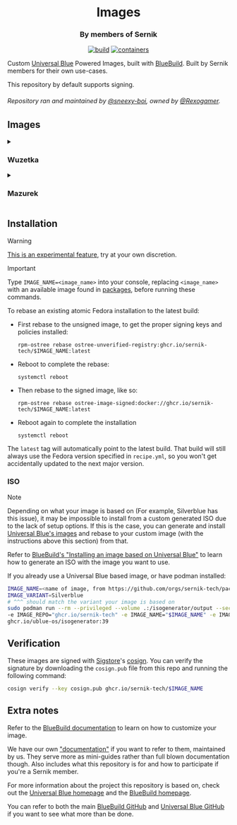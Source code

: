 <div align="center">
    <h1>Images</h1>
    <h3>By members of Sernik</h3>
</div>

<div align="center">

[![build](https://github.com/sernik-tech/member-images/actions/workflows/build.yml/badge.svg)](https://github.com/sernik-tech/member-images/actions/workflows/build.yml) [![containers](https://github.com/sernik-tech/member-images/actions/workflows/containers.yml/badge.svg)](https://github.com/sernik-tech/member-images/actions/workflows/containers.yml)

</div>

Custom [Universal Blue](https://universal-blue.org/) Powered Images, built with [BlueBuild](https://blue-build.org/). Built by Sernik members for their own use-cases.

This repository by default supports signing.

###### Repository ran and maintained by [@sneexy-boi](https://github.com/sneexy-boi), owned by [@Rexogamer](https://github.com/Rexogamer).

## Images

<details>
<summary>

### Wuzetka

</summary>

sneexy's heavily opinionated image. uses KDE Plasma with a custom configuration and comes with a handful of applications preinstalled that you probably don't want.

preconfigured with a custom sddm theme *(no system settings kcm)*, custom desktop theme and layout (Catppuccin Mocha Green!), akmods and forced dns settings.

</details>

<details>
<summary>

### Mazurek

</summary>

sneexy's *other* heavily opinionated image. uses GNOME (Material You!) and handful of applications that you probably don't want.

preconfigured with extensions and themes, custom desktop theme and layout, akmods and forced dns settings.

</details>

## Installation

> [!WARNING]  
> [This is an experimental feature](https://www.fedoraproject.org/wiki/Changes/OstreeNativeContainerStable), try at your own discretion.

> [!IMPORTANT]  
> Type `IMAGE_NAME=<image_name>` into your console, replacing `<image_name>` with an available image found in [packages](https://github.com/orgs/sernik-tech/packages?repo_name=member-images), before running these commands.

To rebase an existing atomic Fedora installation to the latest build:

- First rebase to the unsigned image, to get the proper signing keys and policies installed:
  ```
  rpm-ostree rebase ostree-unverified-registry:ghcr.io/sernik-tech/$IMAGE_NAME:latest
  ```
- Reboot to complete the rebase:
  ```
  systemctl reboot
  ```
- Then rebase to the signed image, like so:
  ```
  rpm-ostree rebase ostree-image-signed:docker://ghcr.io/sernik-tech/$IMAGE_NAME:latest
  ```
- Reboot again to complete the installation
  ```
  systemctl reboot
  ```

The `latest` tag will automatically point to the latest build. That build will still always use the Fedora version specified in `recipe.yml`, so you won't get accidentally updated to the next major version.

### ISO

> [!NOTE]
> Depending on what your image is based on (For example, Silverblue has this issue), it may be impossible to install from a custom generated ISO due to the lack of setup options. If this is the case, you can generate and install [Universal Blue's images](https://github.com/ublue-os/isogenerator?tab=readme-ov-file#container) and rebase to your custom image (with the instructions above this section) from that.

Refer to [BlueBuild's "Installing an image based on Universal Blue"](https://blue-build.org/learn/universal-blue/#fresh-install-from-an-iso) to learn how to generate an ISO with the image you want to use.

If you already use a Universal Blue based image, or have podman installed:
```bash
IMAGE_NAME=<name of image, from https://github.com/orgs/sernik-tech/packages?repo_name=member-images>
IMAGE_VARIANT=Silverblue
# ^^^ should match the variant your image is based on
sudo podman run --rm --privileged --volume .:/isogenerator/output --security-opt label=disable --pull=newer \
-e IMAGE_REPO="ghcr.io/sernik-tech" -e IMAGE_NAME="$IMAGE_NAME" -e IMAGE_TAG="latest" -e VARIANT="$IMAGE_VARIANT" \
ghcr.io/ublue-os/isogenerator:39
```

## Verification

These images are signed with [Sigstore](https://www.sigstore.dev/)'s [cosign](https://github.com/sigstore/cosign). You can verify the signature by downloading the `cosign.pub` file from this repo and running the following command:

```bash
cosign verify --key cosign.pub ghcr.io/sernik-tech/$IMAGE_NAME
```

## Extra notes

Refer to the [BlueBuild documentation](https://blue-build.org/learn/getting-started/) to learn on how to customize your image.

We have our own ["documentation"](https://github.com/sernik-tech/member-images/blob/live/sernik/README.md) if you want to refer to them, maintained by us. They serve more as mini-guides rather than full blown documentation though. Also includes what this repository is for and how to participate if you're a Sernik member.

For more information about the project this repository is based on, check out the [Universal Blue homepage](https://universal-blue.org/) and the [BlueBuild homepage](https://blue-build.org/).

You can refer to both the main [BlueBuild GitHub](https://github.com/blue-build/) and [Universal Blue GitHub](https://github.com/ublue-os/) if you want to see what more than be done.
